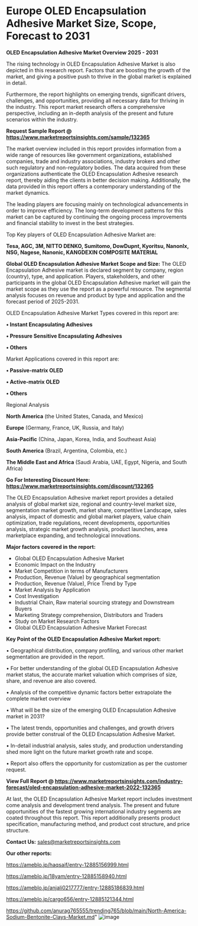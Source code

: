 # Europe OLED Encapsulation Adhesive Market Size, Scope, Forecast to 2031

<Strong> OLED Encapsulation Adhesive Market Overview 2025 - 2031</strong>

The rising technology in OLED Encapsulation Adhesive Market is also depicted in this research report. Factors that are boosting the growth of the market, and giving a positive push to thrive in the global market is explained in detail.

Furthermore, the report highlights on emerging trends, significant drivers, challenges, and opportunities, providing all necessary data for thriving in the industry. This report market research offers a comprehensive perspective, including an in-depth analysis of the present and future scenarios within the industry.

<strong>Request Sample Report @ <a href=https://www.marketreportsinsights.com/sample/132365>https://www.marketreportsinsights.com/sample/132365</a></strong>

The market overview included in this report provides information from a wide range of resources like government organizations, established companies, trade and industry associations, industry brokers and other such regulatory and non-regulatory bodies. The data acquired from these organizations authenticate the OLED Encapsulation Adhesive research report, thereby aiding the clients in better decision making. Additionally, the data provided in this report offers a contemporary understanding of the market dynamics.

The leading players are focusing mainly on technological advancements in order to improve efficiency. The long-term development patterns for this market can be captured by continuing the ongoing process improvements and financial stability to invest in the best strategies.

Top Key players of OLED Encapsulation Adhesive Market are:

<strong>Tesa, AGC, 3M, NITTO DENKO, Sumitomo, DowDupnt, Kyoritsu, Nanonlx, NSG, Nagese, Nanonic, KANGDEXIN COMPOSITE MATERIAL</strong>

<strong><b>Global OLED Encapsulation Adhesive Market Scope and Size:</b></strong>
The OLED Encapsulation Adhesive market is declared segment by company, region (country), type, and application. Players, stakeholders, and other participants in the global OLED Encapsulation Adhesive market will gain the market scope as they use the report as a powerful resource. The segmental analysis focuses on revenue and product by type and application and the forecast period of 2025-2031.

OLED Encapsulation Adhesive Market Types covered in this report are:

<strong>• Instant Encapsulating Adhesives

• Pressure Sensitive Encapsulating Adhesives

• Others</strong>

Market Applications covered in this report are:

<strong>• Passive-matrix OLED

• Active-matrix OLED

• Others</strong> 

Regional Analysis

<strong>North America</strong> (the United States, Canada, and Mexico)

<strong>Europe</strong> (Germany, France, UK, Russia, and Italy)

<strong>Asia-Pacific</strong> (China, Japan, Korea, India, and Southeast Asia)

<strong>South America</strong> (Brazil, Argentina, Colombia, etc.)

<strong>The Middle East and Africa</strong> (Saudi Arabia, UAE, Egypt, Nigeria, and South Africa)

<strong>Go For Interesting Discount Here: <a href=https://www.marketreportsinsights.com/discount/132365>https://www.marketreportsinsights.com/discount/132365</a></strong>

The OLED Encapsulation Adhesive market report provides a detailed analysis of global market size, regional and country-level market size, segmentation market growth, market share, competitive Landscape, sales analysis, impact of domestic and global market players, value chain optimization, trade regulations, recent developments, opportunities analysis, strategic market growth analysis, product launches, area marketplace expanding, and technological innovations.

<strong><b>Major factors covered in the report:</b></strong>
<ul>
  <li>Global OLED Encapsulation Adhesive Market </li>
  <li>Economic Impact on the Industry</li>
  <li>Market Competition in terms of Manufacturers</li>
  <li>Production, Revenue (Value) by geographical segmentation</li>
  <li>Production, Revenue (Value), Price Trend by Type</li>
  <li>Market Analysis by Application</li>
  <li>Cost Investigation</li>
  <li>Industrial Chain, Raw material sourcing strategy and Downstream Buyers</li>
  <li>Marketing Strategy comprehension, Distributors and Traders</li>
  <li>Study on Market Research Factors</li>
  <li>Global OLED Encapsulation Adhesive Market Forecast</li>
</ul>

<strong><b>Key Point of the OLED Encapsulation Adhesive Market report:</b></strong>

• Geographical distribution, company profiling, and various other market segmentation are provided in the report.

• For better understanding of the global OLED Encapsulation Adhesive market status, the accurate market valuation which comprises of size, share, and revenue are also covered.

• Analysis of the competitive dynamic factors better extrapolate the complete market overview

• What will be the size of the emerging OLED Encapsulation Adhesive market in 2031?

• The latest trends, opportunities and challenges, and growth drivers provide better construal of the OLED Encapsulation Adhesive Market.

• In-detail industrial analysis, sales study, and production understanding shed more light on the future market growth rate and scope.

• Report also offers the opportunity for customization as per the customer request.

<strong><b>View Full Report @ <a href=https://www.marketreportsinsights.com/industry-forecast/oled-encapsulation-adhesive-market-2022-132365>https://www.marketreportsinsights.com/industry-forecast/oled-encapsulation-adhesive-market-2022-132365</a></b></strong>


At last, the OLED Encapsulation Adhesive Market report includes investment come analysis and development trend analysis. The present and future opportunities of the fastest growing international industry segments are coated throughout this report. This report additionally presents product specification, manufacturing method, and product cost structure, and price structure.

<strong>Contact Us:</strong>
sales@marketreportsinsights.com

<strong>Our other reports:</strong>

<a href=https://ameblo.jp/haqsaif/entry-12885156999.html>https://ameblo.jp/haqsaif/entry-12885156999.html</a>

<a href=https://ameblo.jp/18yam/entry-12885158940.html>https://ameblo.jp/18yam/entry-12885158940.html</a>

<a href=https://ameblo.jp/anjali0217777/entry-12885186839.html>https://ameblo.jp/anjali0217777/entry-12885186839.html</a>

<a href=https://ameblo.jp/cargo656/entry-12885121344.html>https://ameblo.jp/cargo656/entry-12885121344.html</a>

<a href=https://github.com/anurag765555/trending765/blob/main/North-America-Sodium-Bentonite-Clays-Market.md>https://github.com/anurag765555/trending765/blob/main/North-America-Sodium-Bentonite-Clays-Market.md</a>"
![image](https://github.com/user-attachments/assets/6d0603b7-c685-4f88-8cdc-4f9573fb1f48)
